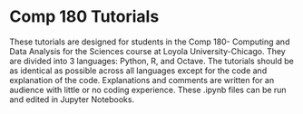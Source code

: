 # Comp 180 Tutorials
These tutorials are designed for students in the Comp 180- Computing and Data Analysis for the Sciences course at Loyola University-Chicago. They are divided into 3 languages: Python, R, and Octave. The tutorials should be as identical as possible across all languages except for the code and explanation of the code. Explanations and comments are written for an audience with little or no coding experience. These .ipynb files can be run and edited in Jupyter Notebooks.
